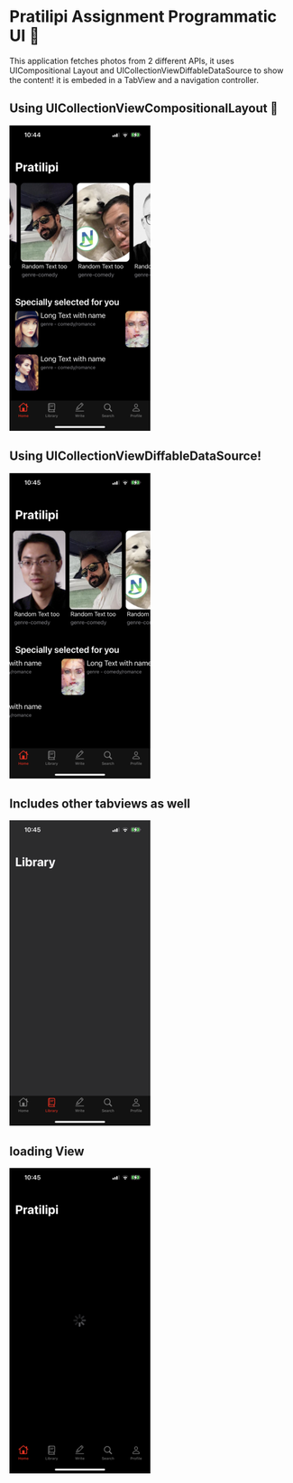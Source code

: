 
# Pratilipi Assignment Programmatic UI 📝

This application fetches photos from 2 different APIs, 
it uses UICompositional Layout and UICollectionViewDiffableDataSource to show the content!
it is embeded in a TabView and a navigation controller.

## Using UICollectionViewCompositionalLayout 📝
![](https://github.com/aaadityaaaa/assignmentPratilipi/blob/main/one.png?raw=true)

## Using UICollectionViewDiffableDataSource!

![](https://github.com/aaadityaaaa/assignmentPratilipi/blob/main/two.png?raw=true)

## Includes other tabviews as well

![](https://github.com/aaadityaaaa/assignmentPratilipi/blob/main/three.png?raw=true)


## loading View

![](https://github.com/aaadityaaaa/assignmentPratilipi/blob/main/four.png?raw=true)
